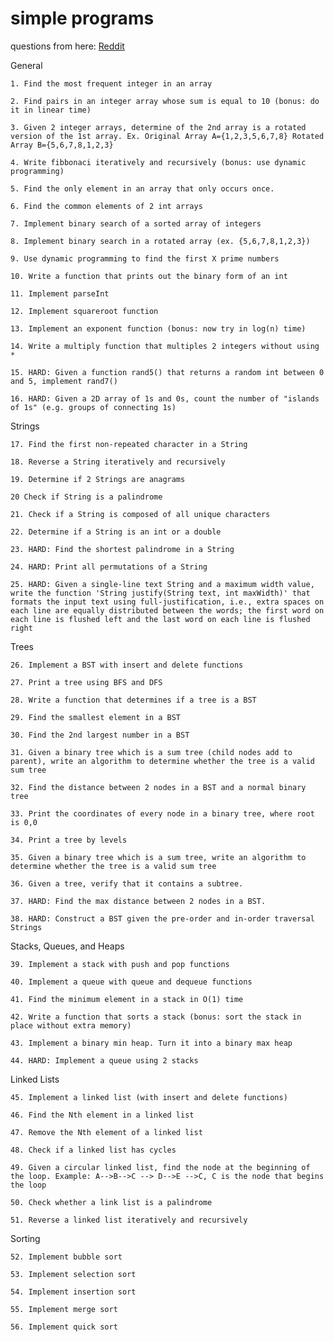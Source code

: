 # simple programs

questions from here: [Reddit](http://www.reddit.com/r/cscareerquestions/comments/20ahfq/heres_a_pretty_big_list_of_programming_interview/)

General

    1. Find the most frequent integer in an array

    2. Find pairs in an integer array whose sum is equal to 10 (bonus: do it in linear time)

    3. Given 2 integer arrays, determine of the 2nd array is a rotated version of the 1st array. Ex. Original Array A={1,2,3,5,6,7,8} Rotated Array B={5,6,7,8,1,2,3}

    4. Write fibbonaci iteratively and recursively (bonus: use dynamic programming)

    5. Find the only element in an array that only occurs once.

    6. Find the common elements of 2 int arrays

    7. Implement binary search of a sorted array of integers

    8. Implement binary search in a rotated array (ex. {5,6,7,8,1,2,3})

    9. Use dynamic programming to find the first X prime numbers

    10. Write a function that prints out the binary form of an int

    11. Implement parseInt

    12. Implement squareroot function

    13. Implement an exponent function (bonus: now try in log(n) time)

    14. Write a multiply function that multiples 2 integers without using *

    15. HARD: Given a function rand5() that returns a random int between 0 and 5, implement rand7()

    16. HARD: Given a 2D array of 1s and 0s, count the number of "islands of 1s" (e.g. groups of connecting 1s)

Strings

    17. Find the first non-repeated character in a String

    18. Reverse a String iteratively and recursively

    19. Determine if 2 Strings are anagrams

    20 Check if String is a palindrome

    21. Check if a String is composed of all unique characters

    22. Determine if a String is an int or a double

    23. HARD: Find the shortest palindrome in a String

    24. HARD: Print all permutations of a String

    25. HARD: Given a single-line text String and a maximum width value, write the function 'String justify(String text, int maxWidth)' that formats the input text using full-justification, i.e., extra spaces on each line are equally distributed between the words; the first word on each line is flushed left and the last word on each line is flushed right

Trees

    26. Implement a BST with insert and delete functions

    27. Print a tree using BFS and DFS

    28. Write a function that determines if a tree is a BST

    29. Find the smallest element in a BST

    30. Find the 2nd largest number in a BST

    31. Given a binary tree which is a sum tree (child nodes add to parent), write an algorithm to determine whether the tree is a valid sum tree

    32. Find the distance between 2 nodes in a BST and a normal binary tree

    33. Print the coordinates of every node in a binary tree, where root is 0,0

    34. Print a tree by levels

    35. Given a binary tree which is a sum tree, write an algorithm to determine whether the tree is a valid sum tree

    36. Given a tree, verify that it contains a subtree.

    37. HARD: Find the max distance between 2 nodes in a BST.

    38. HARD: Construct a BST given the pre-order and in-order traversal Strings

Stacks, Queues, and Heaps

    39. Implement a stack with push and pop functions

    40. Implement a queue with queue and dequeue functions

    41. Find the minimum element in a stack in O(1) time

    42. Write a function that sorts a stack (bonus: sort the stack in place without extra memory)

    43. Implement a binary min heap. Turn it into a binary max heap

    44. HARD: Implement a queue using 2 stacks

Linked Lists

    45. Implement a linked list (with insert and delete functions)

    46. Find the Nth element in a linked list

    47. Remove the Nth element of a linked list

    48. Check if a linked list has cycles

    49. Given a circular linked list, find the node at the beginning of the loop. Example: A-->B-->C --> D-->E -->C, C is the node that begins the loop

    50. Check whether a link list is a palindrome

    51. Reverse a linked list iteratively and recursively

Sorting

    52. Implement bubble sort

    53. Implement selection sort

    54. Implement insertion sort

    55. Implement merge sort

    56. Implement quick sort
